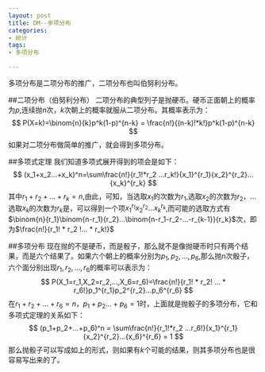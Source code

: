 ```yaml
---
layout: post
title: DM--多项分布
categories:
- 统计
tags:
- 多项分布

---
```


多项分布是二项分布的推广，二项分布也叫伯努利分布。

##二项分布（伯努利分布）
二项分布的典型列子是抛硬币。硬币正面朝上的概率为$p$,连续抛$n$次，$k$次朝上的概率就服从二项分布。其概率表示为：
$$
P(X=k)=\binom{n}{k}p^k(1-p)^{n-k} = \frac{n!}{(n-k)!*k!}p^k(1-p)^{n-k}
$$
如果对二项分布做简单的推广，就会得到多项分布。

##多项式定理
我们知道多项式展开得到的项会是如下：
$$
(x_1+x_2...+x_k)^n=\sum\frac{n!}{r_1!*r_2 ...r_k!}{x_1}^{r_1}{x_2}^{r_2}...{x_k}^{r_k}
$$
其中$r_1+r_2+...+r_k=n$,由此，可知，当选取$x_1$的次数为$r_1$,选取$x_2$的次数为$r_2$，...选取$x_k$的次数为$r_k$是，可以得到一个项${x_1}^{r_1}{x_2}^{r_2}...{x_k}^{r_k}$,而可能的选取方式有$\binom{n}{r_1}\binom{n-r_1}{r_2}...\binom{n-r_1-r_2-...-r_{k-1}}{r_k}$次，即为$\frac{n!}{r_1! * r_2 !... * r_k!}$

##多项分布
现在抛的不是硬币，而是骰子，那么就不是像抛硬币时只有两个结果，而是六个结果了。如果六个朝上的概率分别为$p_1,p_2,...,p_6$,那么抛$n$次骰子，六个面分别出现$r_1,r_2,...,r_6$的概率可以表示为：
$$
P(X_1=r_1,X_2=r_2,...,X_6=r_6)=\frac{n!}{r_1! * r_2! ... * r_6!}p_1^{r_1}p_2^{r_2}...p_6^{r_6}
$$
在$r_1+r_2+...+r_6=n，p_1+p_2...+p_6=1$时，上面就是抛骰子的多项分布，它和多项式定理的关系如下：
$$
(p_1+p_2+...+p_6)^n = \sum\frac{n!}{r_1!*r_2 ...r_6!}{x_1}^{r_1}{x_2}^{r_2}...{x_6}^{r_6} = 1
$$
那么抛骰子可以写成如上的形式，则如果有$k$个可能的结果，则其多项分布也是很容易写出来的了。

